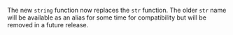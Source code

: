 The new `string` function now replaces the `str` function. The older `str`
name will be available as an alias for some time for compatibility but will
be removed in a future release.
